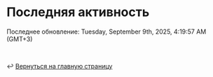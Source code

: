 # Последняя активность

<!--RECENT_ACTIVITY:start-->
<!--RECENT_ACTIVITY:end-->

<!--RECENT_ACTIVITY:last_update-->
Последнее обновление: Tuesday, September 9th, 2025, 4:19:57 AM (GMT+3)
<!--RECENT_ACTIVITY:last_update_end-->

<br>

↩️ [Вернуться на главную страницу](locale/ru/README.md)

